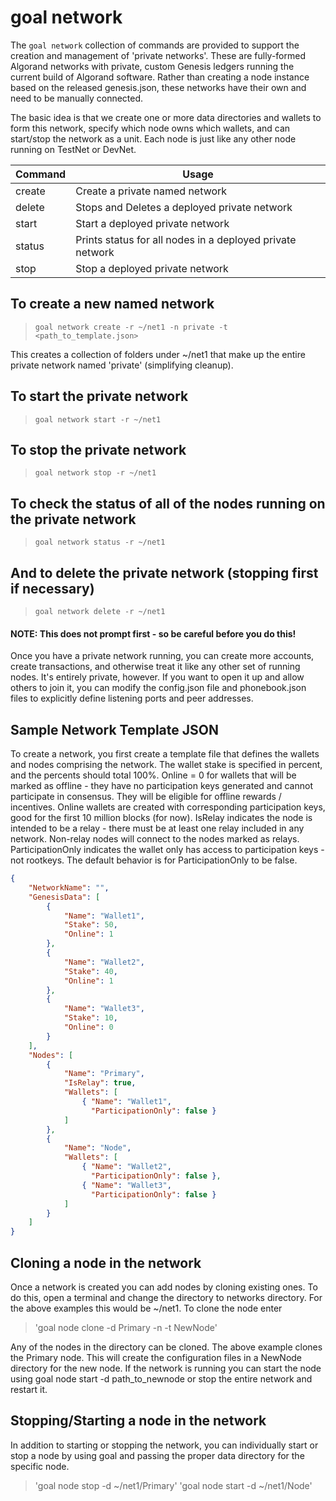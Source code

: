 # goal network

The `goal network` collection of commands are provided to support the creation and management of 'private networks'.  These are fully-formed Algorand networks with private, custom Genesis ledgers running the current build of Algorand software.  Rather than creating a node instance based on the released genesis.json, these networks have their own and need to be manually connected.

The basic idea is that we create one or more data directories and wallets to form this network, specify which node owns which wallets, and can start/stop the network as a unit.  Each node is just like any other node running on TestNet or DevNet.

| Command | Usage |
|------------|-|
| create     | Create a private named network |
| delete     | Stops and Deletes a deployed private network |
| start      | Start a deployed private network |
| status     | Prints status for all nodes in a deployed private network |
| stop       | Stop a deployed private network |

## To create a new named network
> `goal network create -r ~/net1 -n private -t <path_to_template.json>`

This creates a collection of folders under ~/net1 that make up the entire private network named 'private' (simplifying cleanup).

## To start the private network
> `goal network start -r ~/net1`

## To stop the private network
> `goal network stop -r ~/net1`

## To check the status of all of the nodes running on the private network
> `goal network status -r ~/net1`

## And to delete the private network (stopping first if necessary)
> `goal network delete -r ~/net1`
#### NOTE: This does not prompt first - so be careful before you do this!

Once you have a private network running, you can create more accounts, create transactions, and otherwise treat it like any other set of running nodes.  It's entirely private, however.  If you want to open it up and allow others to join it, you can modify the config.json file and phonebook.json files to explicitly define listening ports and peer addresses.

## Sample Network Template JSON

To create a network, you first create a template file that defines the wallets and nodes comprising the network.  The wallet stake is specified in percent, and the percents should total 100%.
Online = 0 for wallets that will be marked as offline - they have no participation keys generated and cannot participate in consensus.  They will be eligible for offline rewards / incentives.  Online wallets are created with corresponding participation keys, good for the first 10 million blocks (for now).
IsRelay indicates the node is intended to be a relay - there must be at least one relay included in any network. Non-relay nodes will connect to the nodes marked as relays.
ParticipationOnly indicates the wallet only has access to participation keys - not rootkeys. The default behavior is for ParticipationOnly to be false.

```json
{
    "NetworkName": "",
    "GenesisData": [
        {
            "Name": "Wallet1",
            "Stake": 50,
            "Online": 1
        },
        {
            "Name": "Wallet2",
            "Stake": 40,
            "Online": 1
        },
        {
            "Name": "Wallet3",
            "Stake": 10,
            "Online": 0
        }
    ],
    "Nodes": [
        {
            "Name": "Primary",
            "IsRelay": true,
            "Wallets": [
                { "Name": "Wallet1",
                  "ParticipationOnly": false }
            ]
        },
        {
            "Name": "Node",
            "Wallets": [
                { "Name": "Wallet2",
                  "ParticipationOnly": false },
                { "Name": "Wallet3",
                  "ParticipationOnly": false }
            ]
        }
    ]
}
```

## Cloning a node in the network

Once a network is created you can add nodes by cloning existing ones. To do this, open a terminal and change the directory to networks directory. For the above examples this would be ~/net1. To clone the node enter
> 'goal node clone -d Primary -n -t NewNode'

Any of the nodes in the directory can be cloned. The above example clones the Primary node. This will create the configuration files in a NewNode directory for the new node. If the network is running you can start the node using goal node start -d path_to_newnode or stop the entire network and restart it. 

## Stopping/Starting a node in the network
In addition to starting or stopping the network, you can individually start or stop a node by using goal and passing the proper data directory for the specific node.
> 'goal node stop -d ~/net1/Primary'
> 'goal node start -d ~/net1/Node'

